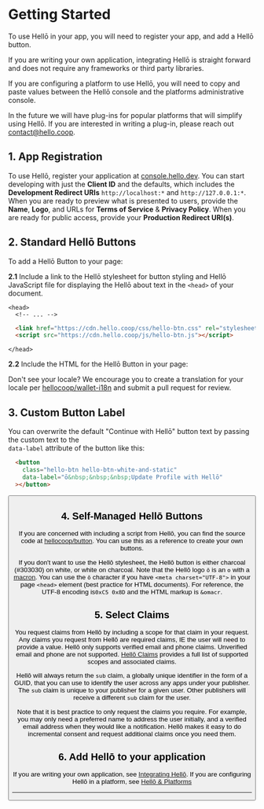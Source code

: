 # Getting Started

To use Hellō in your app, you will need to register your app, and add a Hellō button. 

If you are writing your own application, integrating Hellō is straight forward and does not require any frameworks or third party libraries.

If you are configuring a platform to use Hellō, you will need to copy and paste values between the Hellō console and the platforms administrative console.

In the future we will have plug-ins for popular platforms that will simplify using Hellō. If you are interested in writing a plug-in, please reach out [contact@hello.coop](mailto:contact@hello.coop?subject=Hellō+Plug-in+Inquiry).

## 1. App Registration

To use Hellō, register your application at [console.hello.dev](https://console.hello.dev/). You can start developing with just the **Client ID** and the defaults, which includes the **Development Redirect URIs** `http://localhost:*` and `http://127.0.0.1:*`. When you are ready to preview what is presented to users, provide the **Name**, **Logo**, and URLs for **Terms of Service** & **Privacy Policy**.  When you are ready for public access, provide your **Production Redirect URI(s)**.

## 2. Standard Hellō Buttons

To add a Hellō Button to your page:

<b>2.1</b> Include a link to the Hellō stylesheet for button styling and Hellō JavaScript file for displaying the Hellō about text in the `<head>` of your document.  

<pre id="head-tags-snippet-top">
<code><span class="token tag"><span class="token tag"><span class="token punctuation">&lt;</span>head</span><span class="token punctuation">&gt;</span></span>
  <span class="token comment">&lt;!-- ... --&gt;</span></code></pre>
```html
  <link href="https://cdn.hello.coop/css/hello-btn.css" rel="stylesheet"/>
  <script src="https://cdn.hello.coop/js/hello-btn.js"></script>
```
<pre id="head-tags-snippet-bottom">
<code><span class="token tag"><span class="token tag"><span class="token punctuation">&lt;</span>/head</span><span class="token punctuation">&gt;</span></span></code></pre>

<b>2.2</b> Include the HTML for the Hellō Button in your page:

<ButtonExplorer/>

Don't see your locale? We encourage you to create a translation for your locale per [hellocoop/wallet-i18n](https://github.com/hellocoop/wallet-i18n) and submit a pull request for review.

## 3. Custom Button Label

You can overwrite the default "Continue with Hellō" button text by passing the custom text to the<br/> `data-label` attribute of the button like this:
```html
  <button
    class="hello-btn hello-btn-white-and-static"
    data-label="ō&nbsp;&nbsp;&nbsp;Update Profile with Hellō"
  ></button>
```

<button class="hello-btn hello-btn-white-and-static" data-label="ō&nbsp;&nbsp;&nbsp;Update Profile with Hellō"/>


## 4. Self-Managed Hellō Buttons

If you are concerned with including a script from Hellō, you can find the source code at [hellocoop/button](https://github.com/hellocoop/button). You can use this as a reference to create your own buttons.

If you don't want to use the Hellō stylesheet, the Hellō button is either charcoal (#303030) on white, or white on charcoal. Note that the Hellō logo `ō` is an `o` with a [macron](https://en.wikipedia.org/wiki/Macron_(diacritic)). You can use the `ō` character if you have `<meta charset="UTF-8">` in your page `<head>` element (best practice for HTML documents). For reference, the UTF-8 encoding is`0xC5 0x8D` and the HTML markup is `&omacr`.

## 5. Select Claims

You request claims from Hellō by including a scope for that claim in your request. Any claims you request from Hellō are required claims, IE the user will need to provide a value. Hellō only supports verified email and phone claims. Unverified email and phone are not supported. [Hellō Claims](/documentation/hello-claims.html) provides a full list of supported scopes and associated claims. 

Hellō will always return the `sub` claim, a globally unique identifier in the form of a GUID, that you can use to identify the user across any apps under your publisher. The `sub` claim is unique to your publisher for a given user. Other publishers will receive a different `sub` claim for the user.

Note that it is best practice to only request the claims you require. For example, you may only need a preferred name to address the user initially, and a verified email address when they would like a notification. Hellō makes it easy to do incremental consent and request additional claims once you need them.

## 6. Add Hellō to your application

If you are writing your own application, see [Integrating Hellō](/documentation/Integrating-hello.html). If you are configuring Hellō in a platform, see [Hellō & Platforms](/documentation/hello-platforms.html)

---
